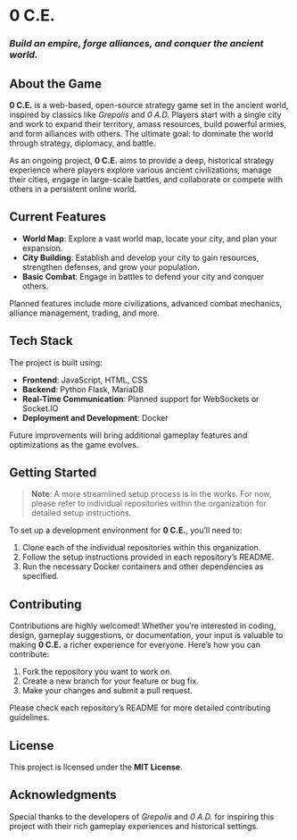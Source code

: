# 0 C.E.

### *Build an empire, forge alliances, and conquer the ancient world.*

## About the Game

**0 C.E.** is a web-based, open-source strategy game set in the ancient world, inspired by classics like *Grepolis* and *0 A.D.* Players start with a single city and work to expand their territory, amass resources, build powerful armies, and form alliances with others. The ultimate goal: to dominate the world through strategy, diplomacy, and battle.

As an ongoing project, **0 C.E.** aims to provide a deep, historical strategy experience where players explore various ancient civilizations, manage their cities, engage in large-scale battles, and collaborate or compete with others in a persistent online world.

## Current Features

- **World Map**: Explore a vast world map, locate your city, and plan your expansion.
- **City Building**: Establish and develop your city to gain resources, strengthen defenses, and grow your population.
- **Basic Combat**: Engage in battles to defend your city and conquer others.
  
Planned features include more civilizations, advanced combat mechanics, alliance management, trading, and more.

## Tech Stack

The project is built using:

- **Frontend**: JavaScript, HTML, CSS
- **Backend**: Python Flask, MariaDB
- **Real-Time Communication**: Planned support for WebSockets or Socket.IO
- **Deployment and Development**: Docker

Future improvements will bring additional gameplay features and optimizations as the game evolves.

## Getting Started

> **Note**: A more streamlined setup process is in the works. For now, please refer to individual repositories within the organization for detailed setup instructions.

To set up a development environment for **0 C.E.**, you’ll need to:

1. Clone each of the individual repositories within this organization.
2. Follow the setup instructions provided in each repository’s README.
3. Run the necessary Docker containers and other dependencies as specified.

## Contributing

Contributions are highly welcomed! Whether you’re interested in coding, design, gameplay suggestions, or documentation, your input is valuable to making **0 C.E.** a richer experience for everyone. Here’s how you can contribute:

1. Fork the repository you want to work on.
2. Create a new branch for your feature or bug fix.
3. Make your changes and submit a pull request.

Please check each repository’s README for more detailed contributing guidelines.

## License

This project is licensed under the **MIT License**.

## Acknowledgments

Special thanks to the developers of *Grepolis* and *0 A.D.* for inspiring this project with their rich gameplay experiences and historical settings.
